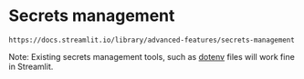 # Secrets management

```
https://docs.streamlit.io/library/advanced-features/secrets-management
```

Note: Existing secrets management tools, such as [dotenv](https://pypi.org/project/python-dotenv/
) files will work fine in Streamlit.
